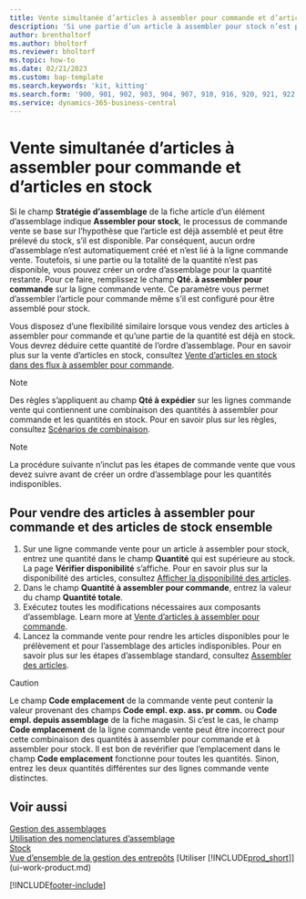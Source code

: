 ```yaml
---
title: Vente simultanée d’articles à assembler pour commande et d’articles en stock
description: 'Si une partie d’un article à assembler pour stock n’est pas disponible, vous pouvez créer un ordre d’assemblage pour la quantité restante.'
author: brentholtorf
ms.author: bholtorf
ms.reviewer: bholtorf
ms.topic: how-to
ms.date: 02/21/2023
ms.custom: bap-template
ms.search.keywords: 'kit, kitting'
ms.search.form: '900, 901, 902, 903, 904, 907, 910, 916, 920, 921, 922, 923, 940, 941, 942, 930, 931, 932, 914, 915, 905'
ms.service: dynamics-365-business-central
---
```

# <a name="sell-assemble-to-order-items-and-inventory-items-together"></a>Vente simultanée d’articles à assembler pour commande et d’articles en stock

Si le champ **Stratégie d’assemblage** de la fiche article d’un élément d’assemblage indique **Assembler pour stock**, le processus de commande vente se base sur l’hypothèse que l’article est déjà assemblé et peut être prélevé du stock, s’il est disponible. Par conséquent, aucun ordre d’assemblage n’est automatiquement créé et n’est lié à la ligne commande vente. Toutefois, si une partie ou la totalité de la quantité n’est pas disponible, vous pouvez créer un ordre d’assemblage pour la quantité restante. Pour ce faire, remplissez le champ **Qté. à assembler pour commande** sur la ligne commande vente. Ce paramètre vous permet d’assembler l’article pour commande même s’il est configuré pour être assemblé pour stock.  

Vous disposez d’une flexibilité similaire lorsque vous vendez des articles à assembler pour commande et qu’une partie de la quantité est déjà en stock. Vous devrez déduire cette quantité de l’ordre d’assemblage. Pour en savoir plus sur la vente d’articles en stock, consultez [Vente d’articles en stock dans des flux à assembler pour commande](assembly-how-to-sell-inventory-items-in-assemble-to-order-flows.md).  

> [!NOTE]  
> Des règles s’appliquent au champ **Qté à expédier** sur les lignes commande vente qui contiennent une combinaison des quantités à assembler pour commande et les quantités en stock. Pour en savoir plus sur les règles, consultez [Scénarios de combinaison](assembly-assemble-to-order-or-assemble-to-stock.md#combination-scenarios).  

> [!NOTE]  
> La procédure suivante n’inclut pas les étapes de commande vente que vous devez suivre avant de créer un ordre d’assemblage pour les quantités indisponibles.

## <a name="to-sell-assemble-to-order-items-and-inventory-items-together"></a>Pour vendre des articles à assembler pour commande et des articles de stock ensemble

1. Sur une ligne commande vente pour un article à assembler pour stock, entrez une quantité dans le champ **Quantité** qui est supérieure au stock. La page **Vérifier disponibilité** s’affiche. Pour en savoir plus sur la disponibilité des articles, consultez [Afficher la disponibilité des articles](inventory-how-availability-overview.md).
2. Dans le champ **Quantité à assembler pour commande**, entrez la valeur du champ **Quantité totale**.  
3. Exécutez toutes les modifications nécessaires aux composants d’assemblage. Learn more at [Vente d’articles à assembler pour commande](assembly-how-to-sell-items-assembled-to-order.md).  
4. Lancez la commande vente pour rendre les articles disponibles pour le prélèvement et pour l’assemblage des articles indisponibles. Pour en savoir plus sur les étapes d’assemblage standard, consultez [Assembler des articles](assembly-how-to-assemble-items.md).  

> [!CAUTION]  
> Le champ **Code emplacement** de la commande vente peut contenir la valeur provenant des champs **Code empl. exp. ass. pr comm.** ou **Code empl. depuis assemblage** de la fiche magasin. Si c’est le cas, le champ **Code emplacement** de la ligne commande vente peut être incorrect pour cette combinaison des quantités à assembler pour commande et à assembler pour stock. Il est bon de revérifier que l’emplacement dans le champ **Code emplacement** fonctionne pour toutes les quantités. Sinon, entrez les deux quantités différentes sur des lignes commande vente distinctes.  

## <a name="see-also"></a>Voir aussi

[Gestion des assemblages](assembly-assemble-items.md)  
[Utilisation des nomenclatures d’assemblage](assembly-how-work-assembly-boms.md)  
[Stock](inventory-manage-inventory.md)  
[Vue d’ensemble de la gestion des entrepôts](design-details-warehouse-management.md)
[Utiliser [!INCLUDE[prod_short](includes/prod_short.md)]](ui-work-product.md)


[!INCLUDE[footer-include](includes/footer-banner.md)]
